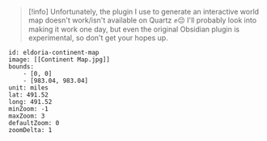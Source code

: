 >[!info] Unfortunately, the plugin I use to generate an interactive world map doesn't work/isn't available on Quartz ✊😔 I'll probably look into making it work one day, but even the original Obsidian plugin is experimental, so don't get your hopes up.

```leaflet
id: eldoria-continent-map
image: [[Continent Map.jpg]]
bounds:
    - [0, 0]
    - [983.04, 983.04]
unit: miles
lat: 491.52
long: 491.52
minZoom: -1
maxZoom: 3
defaultZoom: 0
zoomDelta: 1
```

